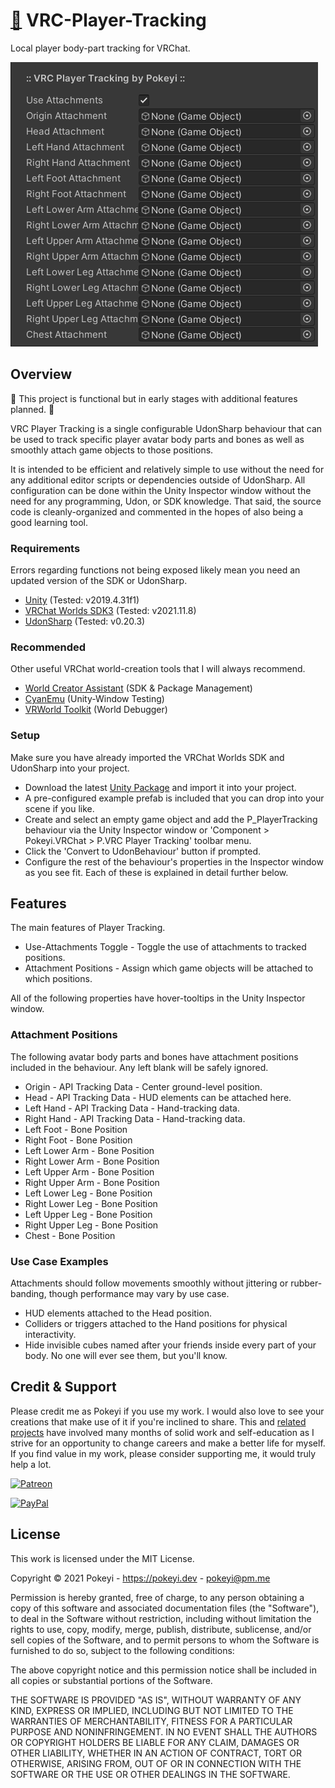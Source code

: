 # [💾](https://github.com/Pokeyi/VRC-Player-Tracking/blob/main/P_PlayerTracking.cs) VRC-Player-Tracking <!-- [![Downloads](https://img.shields.io/github/downloads/Pokeyi/VRC-Player-Tracking/total?label=Downloads&logo=github)](https://github.com/Pokeyi/VRC-Player-Tracking/releases) -->
Local player body-part tracking for VRChat.

![Player Tracking](P_PlayerTracking.png)

## Overview
🚧 This project is functional but in early stages with additional features planned. 🚧

VRC Player Tracking is a single configurable UdonSharp behaviour that can be used to track specific player avatar body parts and bones as well as smoothly attach game objects to those positions.

It is intended to be efficient and relatively simple to use without the need for any additional editor scripts or dependencies outside of UdonSharp. All configuration can be done within the Unity Inspector window without the need for any programming, Udon, or SDK knowledge. That said, the source code is cleanly-organized and commented in the hopes of also being a good learning tool.

### Requirements
Errors regarding functions not being exposed likely mean you need an updated version of the SDK or UdonSharp.
- [Unity](https://docs.vrchat.com/docs/current-unity-version) (Tested: v2019.4.31f1)
- [VRChat Worlds SDK3](https://vrchat.com/home/download) (Tested: v2021.11.8)
- [UdonSharp](https://github.com/MerlinVR/UdonSharp) (Tested: v0.20.3)

### Recommended
Other useful VRChat world-creation tools that I will always recommend.
- [World Creator Assistant](https://github.com/Varneon/WorldCreatorAssistant) (SDK & Package Management)
- [CyanEmu](https://github.com/CyanLaser/CyanEmu) (Unity-Window Testing)
- [VRWorld Toolkit](https://github.com/oneVR/VRWorldToolkit) (World Debugger)

### Setup
Make sure you have already imported the VRChat Worlds SDK and UdonSharp into your project.
- Download the latest [Unity Package](https://github.com/Pokeyi/VRC-Player-Tracking/releases) and import it into your project.
- A pre-configured example prefab is included that you can drop into your scene if you like.
- Create and select an empty game object and add the P_PlayerTracking behaviour via the Unity Inspector window or 'Component > Pokeyi.VRChat > P.VRC Player Tracking' toolbar menu.
- Click the 'Convert to UdonBehaviour' button if prompted.
- Configure the rest of the behaviour's properties in the Inspector window as you see fit. Each of these is explained in detail further below.

## Features
The main features of Player Tracking.
- Use-Attachments Toggle - Toggle the use of attachments to tracked positions.
- Attachment Positions - Assign which game objects will be attached to which positions.

All of the following properties have hover-tooltips in the Unity Inspector window.

### Attachment Positions
The following avatar body parts and bones have attachment positions included in the behaviour. Any left blank will be safely ignored.
- Origin - API Tracking Data - Center ground-level position.
- Head - API Tracking Data - HUD elements can be attached here.
- Left Hand - API Tracking Data - Hand-tracking data.
- Right Hand - API Tracking Data - Hand-tracking data.
- Left Foot - Bone Position
- Right Foot - Bone Position
- Left Lower Arm - Bone Position
- Right Lower Arm - Bone Position
- Left Upper Arm - Bone Position
- Right Upper Arm - Bone Position
- Left Lower Leg - Bone Position
- Right Lower Leg - Bone Position
- Left Upper Leg - Bone Position
- Right Upper Leg - Bone Position
- Chest - Bone Position

### Use Case Examples
Attachments should follow movements smoothly without jittering or rubber-banding, though performance may vary by use case.
- HUD elements attached to the Head position.
- Colliders or triggers attached to the Hand positions for physical interactivity.
- Hide invisible cubes named after your friends inside every part of your body. No one will ever see them, but you'll know.

## Credit & Support
Please credit me as Pokeyi if you use my work. I would also love to see your creations that make use of it if you're inclined to share. This and [related projects](https://github.com/Pokeyi/pokeyi.github.io#my-projects) have involved many months of solid work and self-education as I strive for an opportunity to change careers and make a better life for myself. If you find value in my work, please consider supporting me, it would truly help a lot.

[![Patreon](https://img.shields.io/badge/Patreon-Support-red?logo=patreon)](https://patreon.com/pokeyi)

[![PayPal](https://img.shields.io/badge/PayPal-Donate-blue?logo=paypal)](https://www.paypal.com/donate?hosted_button_id=XFBLJ5GNSLGRC)

## License
This work is licensed under the MIT License.

Copyright © 2021 Pokeyi - https://pokeyi.dev - [pokeyi@pm.me](mailto:pokeyi@pm.me)

Permission is hereby granted, free of charge, to any person obtaining a copy
of this software and associated documentation files (the "Software"), to deal
in the Software without restriction, including without limitation the rights
to use, copy, modify, merge, publish, distribute, sublicense, and/or sell
copies of the Software, and to permit persons to whom the Software is
furnished to do so, subject to the following conditions:

The above copyright notice and this permission notice shall be included in all
copies or substantial portions of the Software.

THE SOFTWARE IS PROVIDED "AS IS", WITHOUT WARRANTY OF ANY KIND, EXPRESS OR
IMPLIED, INCLUDING BUT NOT LIMITED TO THE WARRANTIES OF MERCHANTABILITY,
FITNESS FOR A PARTICULAR PURPOSE AND NONINFRINGEMENT. IN NO EVENT SHALL THE
AUTHORS OR COPYRIGHT HOLDERS BE LIABLE FOR ANY CLAIM, DAMAGES OR OTHER
LIABILITY, WHETHER IN AN ACTION OF CONTRACT, TORT OR OTHERWISE, ARISING FROM,
OUT OF OR IN CONNECTION WITH THE SOFTWARE OR THE USE OR OTHER DEALINGS IN THE
SOFTWARE.
